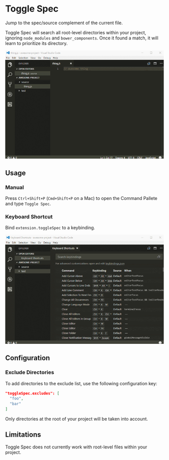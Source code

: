 # Toggle Spec

Jump to the spec/source complement of the current file.

Toggle Spec will search all root-level directories within your project, ignoring `node_modules` and `bower_components`.
Once it found a match, it will learn to prioritize its directory.

![](example/run.gif)

## Usage

### Manual

Press `Ctrl+Shift+P` (`Cmd+Shift+P` on a Mac) to open the Command Pallete and type `Toggle Spec`.

### Keyboard Shortcut

Bind `extension.toggleSpec` to a keybinding.

![](example/bind.gif)

## Configuration

### Exclude Directories

To add directories to the exclude list, use the following configuration key:

```json
"toggleSpec.excludes": [
  "foo",
  "bar"
]
```

Only directories at the root of your project will be taken into account.

## Limitations

Toggle Spec does not currently work with root-level files within your project.
